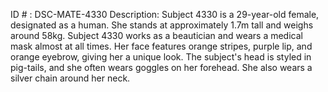 ID # : DSC-MATE-4330
Description: Subject 4330 is a 29-year-old female, designated as a human. She stands at approximately 1.7m tall and weighs around 58kg. Subject 4330 works as a beautician and wears a medical mask almost at all times. Her face features orange stripes, purple lip, and orange eyebrow, giving her a unique look. The subject's head is styled in pig-tails, and she often wears goggles on her forehead. She also wears a silver chain around her neck.
